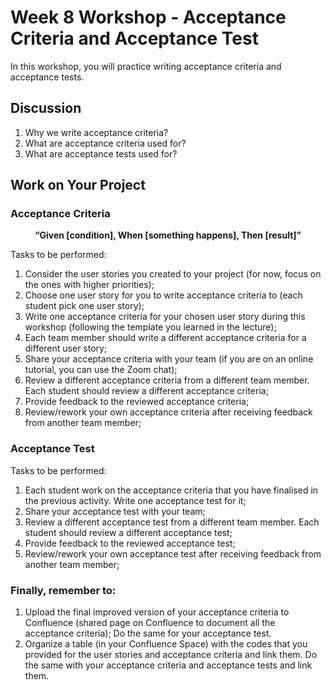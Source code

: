 # Week 8 Workshop - Acceptance Criteria and Acceptance Test

In this workshop, you will practice writing acceptance criteria and acceptance tests.

## Discussion
1. Why we write acceptance criteria?
2. What are acceptance criteria used for?
3. What are acceptance tests used for? 

## Work on Your Project

### Acceptance Criteria

<p align="center">
<b>“Given [condition], When [something happens], Then [result]” </b>
</p>


Tasks to be performed:
1. Consider the user stories you created to your project (for now, focus on the ones with higher priorities);
2. Choose one user story for you to write acceptance criteria to (each student pick one user story);
3. Write one acceptance criteria for your chosen user story during this workshop (following the template you learned in the lecture);
4. Each team member should write a different acceptance criteria for a different user story;
5. Share your acceptance criteria with your team (if you are on an online tutorial, you can use the Zoom chat);
6. Review a different acceptance criteria from a different team member. Each student should review a different acceptance criteria;
7. Provide feedback to the reviewed acceptance criteria;
8. Review/rework your own acceptance criteria after receiving feedback from another team member;



### Acceptance Test

Tasks to be performed:
1. Each student work on the acceptance criteria that you have finalised in the previous activity. Write one acceptance test for it;
2. Share your acceptance test with your team;
3. Review a different acceptance test from a different team member. Each student should review a different acceptance test;
4. Provide feedback to the reviewed acceptance test;
5. Review/rework your own acceptance test after receiving feedback from another team member;



### Finally, remember to:
1. Upload the final improved version of your acceptance criteria to Confluence (shared page on Confluence to document all the acceptance criteria); Do the same for your acceptance test. 
2. Organize a table (in your Confluence Space) with the codes that you provided for the user stories and acceptance criteria and link them.  Do the same with your acceptance criteria and acceptance tests and link them.
